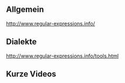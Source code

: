Allgemein
---------

http://www.regular-expressions.info/

Dialekte
--------

http://www.regular-expressions.info/tools.html

Kurze Videos
------------

